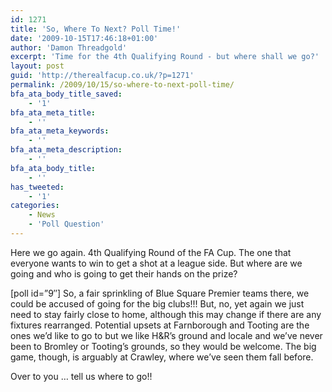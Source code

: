 ```yaml
---
id: 1271
title: 'So, Where To Next? Poll Time!'
date: '2009-10-15T17:46:18+01:00'
author: 'Damon Threadgold'
excerpt: 'Time for the 4th Qualifying Round - but where shall we go?'
layout: post
guid: 'http://therealfacup.co.uk/?p=1271'
permalink: /2009/10/15/so-where-to-next-poll-time/
bfa_ata_body_title_saved:
    - '1'
bfa_ata_meta_title:
    - ''
bfa_ata_meta_keywords:
    - ''
bfa_ata_meta_description:
    - ''
bfa_ata_body_title:
    - ''
has_tweeted:
    - '1'
categories:
    - News
    - 'Poll Question'
---
```


Here we go again. 4th Qualifying Round of the FA Cup. The one that everyone wants to win to get a shot at a league side. But where are we going and who is going to get their hands on the prize?

\[poll id=”9″\] So, a fair sprinkling of Blue Square Premier teams there, we could be accused of going for the big clubs!!! But, no, yet again we just need to stay fairly close to home, although this may change if there are any fixtures rearranged. Potential upsets at Farnborough and Tooting are the ones we’d like to go to but we like H&amp;R’s ground and locale and we’ve never been to Bromley or Tooting’s grounds, so they would be welcome. The big game, though, is arguably at Crawley, where we’ve seen them fall before.

Over to you … tell us where to go!!